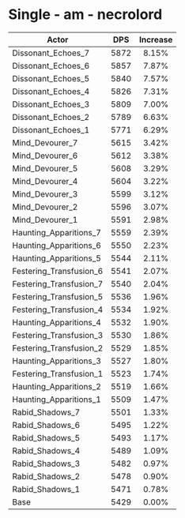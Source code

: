 # Single - am - necrolord
| Actor | DPS | Increase |
|---|:---:|:---:|
|Dissonant_Echoes_7|5872|8.15%|
|Dissonant_Echoes_6|5857|7.87%|
|Dissonant_Echoes_5|5840|7.57%|
|Dissonant_Echoes_4|5826|7.31%|
|Dissonant_Echoes_3|5809|7.00%|
|Dissonant_Echoes_2|5789|6.63%|
|Dissonant_Echoes_1|5771|6.29%|
|Mind_Devourer_7|5615|3.42%|
|Mind_Devourer_6|5612|3.38%|
|Mind_Devourer_5|5608|3.29%|
|Mind_Devourer_4|5604|3.22%|
|Mind_Devourer_3|5599|3.12%|
|Mind_Devourer_2|5596|3.07%|
|Mind_Devourer_1|5591|2.98%|
|Haunting_Apparitions_7|5559|2.39%|
|Haunting_Apparitions_6|5550|2.23%|
|Haunting_Apparitions_5|5544|2.11%|
|Festering_Transfusion_6|5541|2.07%|
|Festering_Transfusion_7|5540|2.04%|
|Festering_Transfusion_5|5536|1.96%|
|Festering_Transfusion_4|5534|1.92%|
|Haunting_Apparitions_4|5532|1.90%|
|Festering_Transfusion_3|5530|1.86%|
|Festering_Transfusion_2|5529|1.85%|
|Haunting_Apparitions_3|5527|1.80%|
|Festering_Transfusion_1|5523|1.74%|
|Haunting_Apparitions_2|5519|1.66%|
|Haunting_Apparitions_1|5509|1.47%|
|Rabid_Shadows_7|5501|1.33%|
|Rabid_Shadows_6|5495|1.22%|
|Rabid_Shadows_5|5493|1.17%|
|Rabid_Shadows_4|5489|1.09%|
|Rabid_Shadows_3|5482|0.97%|
|Rabid_Shadows_2|5478|0.90%|
|Rabid_Shadows_1|5471|0.78%|
|Base|5429|0.00%|
